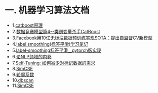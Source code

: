 # 一. 机器学习算法文档

* 1.[catboost原理](https://blog.csdn.net/chencas/article/details/104418476/)  
* 2.[数据竞赛模型篇4--类别变量杀手CatBoost](https://mp.weixin.qq.com/s?__biz=Mzk0NDE5Nzg1Ng==&mid=2247494038&idx=2&sn=936c63d7f3eb8ad9dccc04e65395655d&chksm=c32af019f45d790fade45a8ce74c8d6ca8f35a60ab8e82c594c9ab2ab923eefa99d096697e2f&mpshare=1&scene=23&srcid=0329o6OMWVnTQt6J4UmIyXn7&sharer_sharetime=1616981370817&sharer_shareid=fb5716a8ad12ea6329433df53d4cbf64#rd)  
* 3.[Facebook用10亿无标注数据预训练实现SOTA：提出自监督CV新模型](https://mp.weixin.qq.com/s?__biz=MzU0NTAyNTQ1OQ==&mid=2247493916&idx=1&sn=b5f7ba341c864a32d2408038308ed8d2&chksm=fb7195c0cc061cd632251de07ee7021bd626088323b0fb81abb7747fb02f736674acad3adf0a&mpshare=1&scene=23&srcid=03129vQXkaD0kU8X5cDdFKXE&sharer_sharetime=1615509443655&sharer_shareid=21f0d63290f85b559426f721aa7105b9#rd) 
* 4.[label smoothing(标签平滑)学习笔记](https://zhuanlan.zhihu.com/p/116466239) 
* 5.[label-smoothing标签平滑__pytorch版实现](https://www.pythonheidong.com/blog/article/509355/16a91cd5484210e433f0/) 
* 6.[论NLP领域的内卷](https://mp.weixin.qq.com/s/3QW5PaRy99iw0fxePz5GvQ)
* 7.[Self-Tuning: 如何减少对标记数据的需求](https://mp.weixin.qq.com/s/iWtSXFAXD4gd39DpM_W-Ow)
* 8.[SimCSE](https://github.com/bojone/SimCSE)
* 9.[轮廓系数](https://zhuanlan.zhihu.com/p/128589852)
* 10.[dbscan](https://www.cnblogs.com/bonelee/p/8692336.html)
* 11.[SimCSE](https://github.com/bojone/SimCSE)

